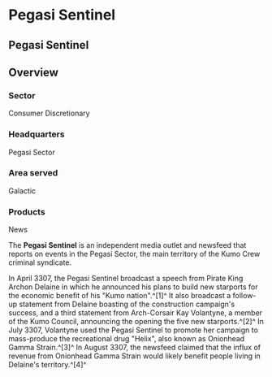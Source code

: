 # Pegasi Sentinel
## Pegasi Sentinel

		

## Overview

### Sector

Consumer Discretionary

### Headquarters

Pegasi Sector

### Area served

Galactic

### Products

News

The **Pegasi Sentinel** is an independent media outlet and newsfeed that reports on events in the Pegasi Sector, the main territory of the Kumo Crew criminal syndicate.

In April 3307, the Pegasi Sentinel broadcast a speech from Pirate King Archon Delaine in which he announced his plans to build new starports for the economic benefit of his "Kumo nation".^[1]^ It also broadcast a follow-up statement from Delaine boasting of the construction campaign's success, and a third statement from Arch-Corsair Kay Volantyne, a member of the Kumo Council, announcing the opening the five new starports.^[2]^ In July 3307, Volantyne used the Pegasi Sentinel to promote her campaign to mass-produce the recreational drug "Helix", also known as Onionhead Gamma Strain.^[3]^ In August 3307, the newsfeed claimed that the influx of revenue from Onionhead Gamma Strain would likely benefit people living in Delaine's territory.^[4]^